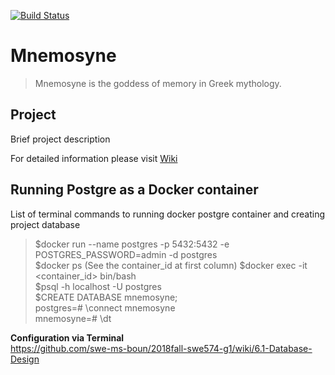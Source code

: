 [![Build Status](https://travis-ci.org/swe-ms-boun/2018fall-swe574-g1.png?branch=develop)](https://travis-ci.org/swe-ms-boun/2018fall-swe574-g1)

# Mnemosyne

> Mnemosyne is the goddess of memory in Greek mythology.

## Project

Brief project description

For detailed information please visit [Wiki](https://github.com/swe-ms-boun/2018fall-swe574-g1/wiki)

## Running Postgre as a Docker container
List of terminal commands to running docker postgre container and creating project database

> $docker run --name postgres -p 5432:5432 -e POSTGRES_PASSWORD=admin -d postgres \
> $docker ps (See the container_id at first column)
> $docker exec -it <container_id> bin/bash \
> $psql -h localhost -U postgres \
> $CREATE DATABASE mnemosyne; \
> postgres=# \connect mnemosyne \
> mnemosyne=# \dt

**Configuration via Terminal**\
https://github.com/swe-ms-boun/2018fall-swe574-g1/wiki/6.1-Database-Design

